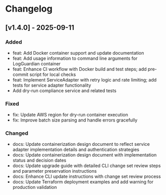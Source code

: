 # Changelog

## [v1.4.0] - 2025-09-11

### Added
- feat: Add Docker container support and update documentation
- feat: Add usage information to command line arguments for LogGuardian container
- feat: Enhance CI workflow with Docker build and test steps; add pre-commit script for local checks
- feat: Implement ServiceAdapter with retry logic and rate limiting; add tests for service adapter functionality
- Add dry-run compliance service and related tests

### Fixed
- fix: Update AWS region for dry-run container execution
- fix: Improve batch size parsing and handle errors gracefully

### Changed
- docs: Update containerization design document to reflect service adapter implementation details and authentication strategies
- docs: Update containerization design document with implementation status and decision dates
- docs: Update upgrade guide with detailed CLI change set review steps and parameter preservation instructions
- docs: Enhance CLI update instructions with change set review process
- docs: Update Terraform deployment examples and add warning for production validation

